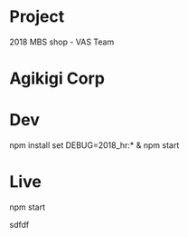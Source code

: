 # Project
2018 MBS shop - VAS Team

# Agikigi Corp

# Dev
npm install
set DEBUG=2018_hr:* & npm start

# Live
npm start

sdfdf
